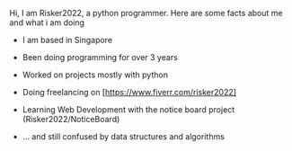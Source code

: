 Hi, I am Risker2022, a python programmer. Here are some facts about me and what i am doing

- I am based in Singapore
- Been doing programming for over 3 years
- Worked on projects mostly with python
- Doing freelancing on [https://www.fiverr.com/risker2022]
- Learning Web Development with the notice board project (Risker2022/NoticeBoard)

- ... and still confused by data structures and algorithms
<!---
Risker2022/Risker2022 is a ✨ special ✨ repository because its `README.md` (this file) appears on your GitHub profile.
You can click the Preview link to take a look at your changes.
--->
